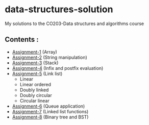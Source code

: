 # data-structures-solution

My solutions to the CO203-Data structures and algorithms course

## Contents :
 - [Assignment-1](assign1) (Array)
 - [Assignment-2](assign2) (String manipulation) 
 - [Assignment-3](assign3) (Stack)
 - [Assignment-4](assign4) (Infix and postfix evaluation)
 - [Assignment-5](assign5) (Link list)
    - Linear
    - Linear ordered
    - Doubly linked
    - Doubly circular
    - Circular linear
 - [Assignment-6](assign6) (Queue application)
 - [Assignment-7](assign7) (Linked list functions)
 - [Assignment-8](assign8) (Binary tree and BST)
